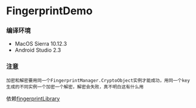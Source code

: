 # FingerprintDemo

### 编译环境
 - MacOS Sierra 10.12.3 
 - Android Studio 2.3
 
 ### 注意
 `加密和解密要用同一个FingerprintManager.CryptoObject实例才能成功，用同一个key生成的不同实例一个加密一个解密，解密会失败，真不明白这有什么用`

依赖[fingerprintLibrary](https://github.com/niyueming/fingerprintLibrary.git)
